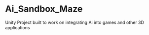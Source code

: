 # Ai_Sandbox_Maze
 Unity Project built to work on integrating Ai into games and other 3D applications
